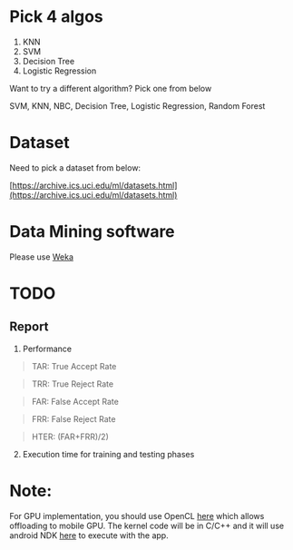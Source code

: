 
# Pick 4 algos

1) KNN
2) SVM
3) Decision Tree
4) Logistic Regression


Want to try a different algorithm? Pick one from below

SVM, KNN, NBC, Decision Tree, Logistic Regression, Random Forest


# Dataset

Need to pick a dataset from below:

[https://archive.ics.uci.edu/ml/datasets.html](https://archive.ics.uci.edu/ml/datasets.html)


# Data Mining software

Please use [Weka](https://www.cs.waikato.ac.nz/ml/weka/)


# TODO

## Report

1. Performance
> TAR: True Accept Rate

> TRR: True Reject Rate

> FAR: False Accept Rate

> FRR: False Reject Rate

> HTER: (FAR+FRR)/2)

2. Execution time for training and testing phases


# Note:

For GPU implementation, you should use OpenCL [here](https://www.khronos.org/opencl/) which allows offloading to mobile GPU. The kernel code will be in C/C++ and it will use android NDK [here](https://developer.android.com/ndk/index.html) to execute with the app.


